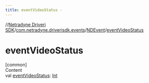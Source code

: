 ```yaml
---
title: eventVideoStatus -
---
```

//[Netradyne Driveri SDK](../../index.md)/[com.netradyne.driverisdk.events](../index.md)/[NDEvent](index.md)/[eventVideoStatus](event-video-status.md)



# eventVideoStatus  
[common]  
Content  
val [eventVideoStatus](event-video-status.md): [Int](https://kotlinlang.org/api/latest/jvm/stdlib/kotlin/-int/index.html)  



